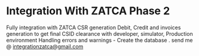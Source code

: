 # Integration With ZATCA Phase 2
Fully integration with ZATCA CSR generation  Debit, Credit and invoices generation to get final CSID  clearance with developer, simulator, Production environment   Handling errors and warnings - Create the database  .  send me @ integrationzatca@gmail.com
